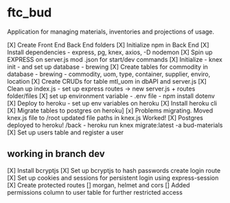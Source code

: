 # ftc_bud
Application for managing materials, inventories and projections of usage.

[X] Create Front End Back End folders
[X] Initialize npm in Back End
[X] Install dependencies - express, pg, knex, axios, -D nodemon
[X] Spin up EXPRESS on server.js mod .json for start/dev commands
[X] Initialize - knex init - and set up database - brewing
[X] Create tables for commodity in database - brewing - commodity, uom, type, container, supplier, enviro, location
[X] Create CRUDs for table mtl_uom in dbAPI and server.js
[X] Clean up index.js - set up express routes -> new server.js + routes folder/files
[X] set up environment variable - .env file - npm install dotenv
[X] Deploy to heroku - set up env variables on heroku
[X] Install heroku cli
[X] Migrate tables to postgres on heroku]
[x] Problems migrating. Moved knex.js file to /root updated file paths in knex.js Worked!
[X] Postgres deployed to heroku! /back - heroku run knex migrate:latest -a bud-materials
[X] Set up users table and register a user
## working in branch dev
[X] Install bcryptjs
[X] Set up bcryptjs to hash passwords create login route
[X] Set up cookies and sessions for persistent login using express-session
[X] Create protected routes
[] morgan, helmet and cors
[] Added permissions column to user table for further restricted access